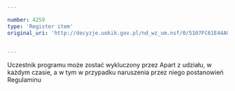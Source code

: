 ```yaml
---

number: 4259
type: 'Register item'
original_uri: 'http://decyzje.uokik.gov.pl/nd_wz_um.nsf/0/5107FC61E44A051BC1257B16003510DD?OpenDocument'


---
```


Uczestnik programu może zostać wykluczony przez Apart z udziału, w każdym czasie, a w tym w przypadku naruszenia przez niego postanowień Regulaminu
